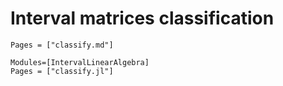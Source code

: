 # Interval matrices classification

```@index
Pages = ["classify.md"]
```

```@autodocs
Modules=[IntervalLinearAlgebra]
Pages = ["classify.jl"]
```